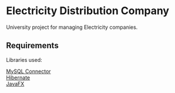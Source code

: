# Electricity Distribution Company

University project for managing Electricity companies.

## Requirements

Libraries used: 

[MySQL Connector](https://dev.mysql.com/downloads/connector/j/)  
[Hibernate](https://sourceforge.net/projects/hibernate/files/hibernate-orm/5.4.17.Final/hibernate-release-5.4.17.Final.zip/download)  
[JavaFX](https://openjfx.io/openjfx-docs/)

